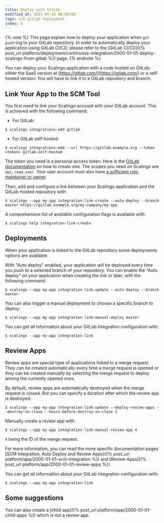 ```yaml
---
title: Deploy with GitLab
modified_at: 2021-09-28 00:00:00
tags: scm gitlab deployment
index: 6
---
```


{% note %}
This page explain how to deploy your application when `git push`-ing to your
GitLab repository. In order to automatically deploy your application using
GitLab CI/CD, please refer to the [GitLab CI/CD]({% post_url
platform/deployment/continuous-integration/2000-01-01-deploy-scalingo-from-gitlab
%}) page.
{% endnote %}

You can deploy your Scalingo application with a code hosted on GitLab: either
the SaaS version at [https://gitlab.com/](https://gitlab.com/) or a self-hosted
version. You will have to link it to a GitLab repository and branch.

## Link Your App to the SCM Tool

You first need to link your Scalingo account with your GitLab account. This is
achieved with the following command:

* For GitLab:

```
$ scalingo integrations-add gitlab
```

* For GitLab self-hosted:

```
$ scalingo integrations-add --url https://gitlab.example.org --token <token> gitlab-self-hosted
```

The token you need is a personal access token. Here is the [GitLab
documentation](https://docs.gitlab.com/ee/user/profile/personal_access_tokens.html)
on how to create one. The scopes you need on Scalingo are `api`, `read_user`.
Your user account must also have [a sufficient role, maintainer or owner](https://docs.gitlab.com/ee/user/permissions.html#project-members-permissions)

Then, add and configure a link between your Scalingo application and the
GitLab-hosted repository with:

```
$ scalingo --app my-app integration-link-create --auto-deploy --branch master https://gitlab.example.org/my-company/my-app
```

A comprehensive list of available configuration flags is available with:

```
$ scalingo help integration-link-create
```

## Deployments

When your application is linked to the GitLab repository some deployments
options are available:

With "Auto deploy" enabled, your application will be deployed every time you
push to a selected branch of your repository. You can enable the "Auto deploy"
on your application when creating the link or later, with the following command:

```
$ scalingo --app my-app integration-link-update --auto-deploy --branch master
```

You can also trigger a manual deployment to choose a specific branch to
deploy:

```
$ scalingo --app my-app integration-link-manual-deploy master
```

You can get all information about your GitLab integration configuration with:

```
$ scalingo --app my-app integration-link
```

## Review Apps

Review apps are special type of applications linked to a merge request. They can
be created automatically every time a merge request is opened or they can be
created manually by selecting the merge request to deploy among the currently
opened ones.

By default, review apps are automatically destroyed when the merge request is
closed. But you can specify a duration after which the review app is destroyed:

```
$ scalingo --app my-app integration-link-update --deploy-review-apps --destroy-on-close --hours-before-destroy-on-close 3
```

Manually create a review app with:

```
$ scalingo --app my-app integration-link-manual-review-app 4
```

`4` being the ID of the merge request.

For more information, you can read the more specific documentation pages [SCM
integration, Auto Deploy and Review Apps]({% post_url
platform/app/2000-01-01-scm-integration %}) and [Review Apps]({% post_url
platform/app/2000-01-01-review-apps %}).

You can get all information about your GitLab integration configuration with:

```
$ scalingo --app my-app integration-link
```

## Some suggestions

You can also create a [child app]({% post_url platform/app/2000-01-01-child-apps
%}) which is not a review app.
